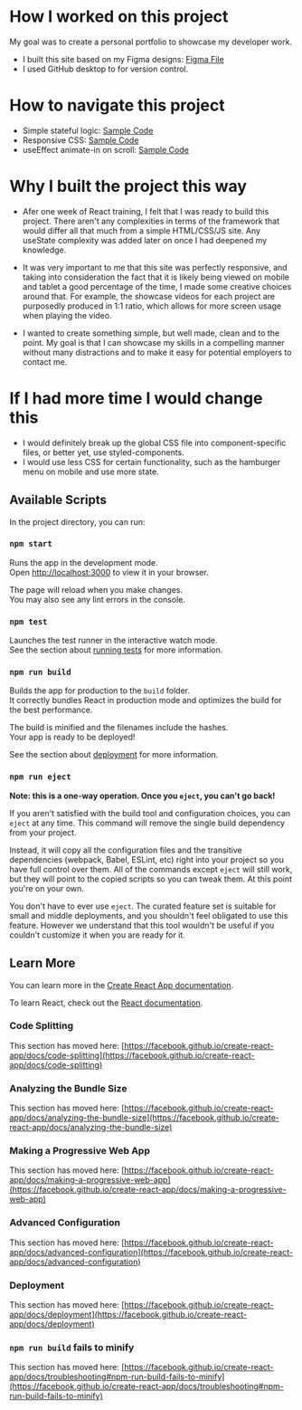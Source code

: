 # How I worked on this project

My goal was to create a personal portfolio to showcase my developer work.

- I built this site based on my Figma designs: <a href="https://www.figma.com/file/1YmYQG7rlm7gCoiEjQioRo/My-Portfolio-Page?node-id=0%3A1">Figma File</a>
- I used GitHub desktop to for version control.

# How to navigate this project

 - Simple stateful logic: <a href="https://github.com/leodeleonkc/portfolio/blob/23b64db0c4b41e1ba9adec6b8919cab3154db453/my-app/src/components/Projects.js#L13">Sample Code</a>
 - Responsive CSS: <a href="https://github.com/leodeleonkc/portfolio/blob/23b64db0c4b41e1ba9adec6b8919cab3154db453/my-app/src/App.css">Sample Code</a>
 - useEffect animate-in on scroll: <a href="https://github.com/leodeleonkc/portfolio/blob/23b64db0c4b41e1ba9adec6b8919cab3154db453/my-app/src/components/Hero.js">Sample Code</a>
 
 # Why I built the project this way
 
 - Afer one week of React training, I felt that I was ready to build this project. There aren't any complexities in terms of the framework that would differ all that much from a simple HTML/CSS/JS site. Any useState complexity was added later on once I had deepened my knowledge.
 
 - It was very important to me that this site was perfectly responsive, and taking into consideration the fact that it is likely being viewed on mobile and tablet a good percentage of the time, I made some creative choices around that. For example, the showcase videos for each project are purposedly produced in 1:1 ratio, which allows for more screen usage when playing the video.
 
 - I wanted to create something simple, but well made, clean and to the point. My goal is that I can showcase my skills in a compelling manner without many distractions and to make it easy for potential employers to contact me.
 
 # If I had more time I would change this
 
 - I would definitely break up the global CSS file into component-specific files, or better yet, use styled-components.
 - I would use less CSS for certain functionality, such as the hamburger menu on mobile and use more state.

## Available Scripts

In the project directory, you can run:

### `npm start`

Runs the app in the development mode.\
Open [http://localhost:3000](http://localhost:3000) to view it in your browser.

The page will reload when you make changes.\
You may also see any lint errors in the console.

### `npm test`

Launches the test runner in the interactive watch mode.\
See the section about [running tests](https://facebook.github.io/create-react-app/docs/running-tests) for more information.

### `npm run build`

Builds the app for production to the `build` folder.\
It correctly bundles React in production mode and optimizes the build for the best performance.

The build is minified and the filenames include the hashes.\
Your app is ready to be deployed!

See the section about [deployment](https://facebook.github.io/create-react-app/docs/deployment) for more information.

### `npm run eject`

**Note: this is a one-way operation. Once you `eject`, you can't go back!**

If you aren't satisfied with the build tool and configuration choices, you can `eject` at any time. This command will remove the single build dependency from your project.

Instead, it will copy all the configuration files and the transitive dependencies (webpack, Babel, ESLint, etc) right into your project so you have full control over them. All of the commands except `eject` will still work, but they will point to the copied scripts so you can tweak them. At this point you're on your own.

You don't have to ever use `eject`. The curated feature set is suitable for small and middle deployments, and you shouldn't feel obligated to use this feature. However we understand that this tool wouldn't be useful if you couldn't customize it when you are ready for it.

## Learn More

You can learn more in the [Create React App documentation](https://facebook.github.io/create-react-app/docs/getting-started).

To learn React, check out the [React documentation](https://reactjs.org/).

### Code Splitting

This section has moved here: [https://facebook.github.io/create-react-app/docs/code-splitting](https://facebook.github.io/create-react-app/docs/code-splitting)

### Analyzing the Bundle Size

This section has moved here: [https://facebook.github.io/create-react-app/docs/analyzing-the-bundle-size](https://facebook.github.io/create-react-app/docs/analyzing-the-bundle-size)

### Making a Progressive Web App

This section has moved here: [https://facebook.github.io/create-react-app/docs/making-a-progressive-web-app](https://facebook.github.io/create-react-app/docs/making-a-progressive-web-app)

### Advanced Configuration

This section has moved here: [https://facebook.github.io/create-react-app/docs/advanced-configuration](https://facebook.github.io/create-react-app/docs/advanced-configuration)

### Deployment

This section has moved here: [https://facebook.github.io/create-react-app/docs/deployment](https://facebook.github.io/create-react-app/docs/deployment)

### `npm run build` fails to minify

This section has moved here: [https://facebook.github.io/create-react-app/docs/troubleshooting#npm-run-build-fails-to-minify](https://facebook.github.io/create-react-app/docs/troubleshooting#npm-run-build-fails-to-minify)
